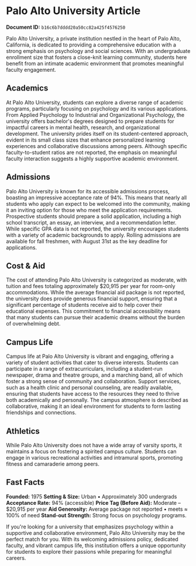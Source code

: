 # Palo Alto University Article

**Document ID:** `b16c6b7dddd20a50cc82a425f4576250`

Palo Alto University, a private institution nestled in the heart of Palo Alto, California, is dedicated to providing a comprehensive education with a strong emphasis on psychology and social sciences. With an undergraduate enrollment size that fosters a close-knit learning community, students here benefit from an intimate academic environment that promotes meaningful faculty engagement.

## Academics
At Palo Alto University, students can explore a diverse range of academic programs, particularly focusing on psychology and its various applications. From Applied Psychology to Industrial and Organizational Psychology, the university offers bachelor's degrees designed to prepare students for impactful careers in mental health, research, and organizational development. The university prides itself on its student-centered approach, evident in its small class sizes that enhance personalized learning experiences and collaborative discussions among peers. Although specific faculty-to-student ratios are not reported, the emphasis on meaningful faculty interaction suggests a highly supportive academic environment.

## Admissions
Palo Alto University is known for its accessible admissions process, boasting an impressive acceptance rate of 94%. This means that nearly all students who apply can expect to be welcomed into the community, making it an inviting option for those who meet the application requirements. Prospective students should prepare a solid application, including a high school transcript, an essay, an interview, and a recommendation letter. While specific GPA data is not reported, the university encourages students with a variety of academic backgrounds to apply. Rolling admissions are available for fall freshmen, with August 31st as the key deadline for applications.

## Cost & Aid
The cost of attending Palo Alto University is categorized as moderate, with tuition and fees totaling approximately $20,915 per year for room-only accommodations. While the average financial aid package is not reported, the university does provide generous financial support, ensuring that a significant percentage of students receive aid to help cover their educational expenses. This commitment to financial accessibility means that many students can pursue their academic dreams without the burden of overwhelming debt.

## Campus Life
Campus life at Palo Alto University is vibrant and engaging, offering a variety of student activities that cater to diverse interests. Students can participate in a range of extracurriculars, including a student-run newspaper, drama and theatre groups, and a marching band, all of which foster a strong sense of community and collaboration. Support services, such as a health clinic and personal counseling, are readily available, ensuring that students have access to the resources they need to thrive both academically and personally. The campus atmosphere is described as collaborative, making it an ideal environment for students to form lasting friendships and connections.

## Athletics
While Palo Alto University does not have a wide array of varsity sports, it maintains a focus on fostering a spirited campus culture. Students can engage in various recreational activities and intramural sports, promoting fitness and camaraderie among peers.

## Fast Facts
**Founded:** 1975
**Setting & Size:** Urban • Approximately 300 undergrads
**Acceptance Rate:** 94% (accessible)
**Price Tag (Before Aid):** Moderate – $20,915 per year
**Aid Generosity:** Average package not reported • meets ≈ 100% of need
**Stand-out Strength:** Strong focus on psychology programs.

If you're looking for a university that emphasizes psychology within a supportive and collaborative environment, Palo Alto University may be the perfect match for you. With its welcoming admissions policy, dedicated faculty, and vibrant campus life, this institution offers a unique opportunity for students to explore their passions while preparing for meaningful careers.
